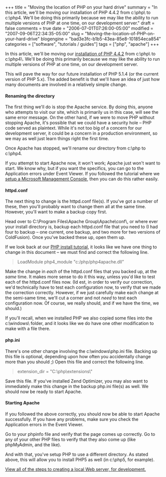 +++
title = "Moving the location of PHP on your hard drive"
summary = "In this article, we'll be moving our installation of PHP 4.4.2 from c:\php\ to c:\php4\. We'll be doing this primarily because we may like the ability to run multiple versions of PHP at one time, on our development server."
draft = false
comments = true
date = "2006-07-01T07:26:00-05:00"
modified = "2007-09-06T22:34:35-05:00"
slug = "Moving-the-location-of-PHP-on-your-hard-drive"
blogengine = "bad3e3fc-b1b5-43ea-85e8-101854eca854"
categories = ["software", "tutorials / guides"]
tags = ["php", "apache"]
+++

<p>
In this article, we&#39;ll be moving our <a href="http://strivinglife.com/words/post/Installing-PHP-on-a-local-Windows-based%2c-Apache%2c-server.aspx">installation of PHP 4.4.2</a> from c:\php\ to c:\php4\. We&#39;ll be doing this primarily because we may like the ability to run multiple versions of PHP at one time, on our development server.
</p>
<p>
This will pave the way for our future installation of PHP 5.1.4 (or the current version of PHP 5.x). The added benefit is that we&#39;ll have an idea of just how many documents are involved in a relatively simple change.
</p>
<h4>Renaming the directory</h4>
<p>
The first thing we&#39;ll do is stop the Apache service. By doing this, anyone who attempts to visit our site, which is primarily us in this case, will see the same error message. On the other hand, if we were to move PHP without stopping Apache, it&#39;s possible that we could have a security hole &ndash; PHP code served as plaintext. While it&#39;s not too big of a concern for our development server, it could be a concern in a production environment, so we may as well just learn things right the first time.
</p>
<p>
Once Apache has stopped, we&#39;ll rename our directory from c:\php to c:\php4.
</p>
<p>
If you attempt to start Apache now, it won&#39;t work; Apache just won&#39;t want to start. We know why, but if you want the specifics, you can go to the Application errors under Event Viewer. If you followed the tutorial where we <a href="http://strivinglife.com/words/post/Creating-a-Microsoft-Management-Console-for-our-local-Windows-based%2c-Apache-server.aspx">setup a Microsoft Management Console</a>, then you can do this rather easily.
</p>
<h4>httpd.conf</h4>
<p>
The next thing to change is the httpd.conf file(s). If you&#39;ve got a number of these, then you&#39;ll probably want to change them all at the same time. However, you&#39;ll want to make a backup copy first.
</p>
<p>
Head over to C:\Program Files\Apache Group\Apache\conf\, or where ever your install directory is, backup each httpd.conf file that you need to (I had four to backup &ndash; one current, one backup, and two more for two versions of ColdFusion). Once you&#39;ve backed these up, open them up.
</p>
<p>
If we look back at our <a href="http://strivinglife.com/words/post/Installing-PHP-on-a-local-Windows-based%2c-Apache%2c-server.aspx">PHP install tutorial</a>, it looks like we have one thing to change in this document &ndash; we must find and correct the following line.
</p>
<blockquote>
	<p>
	LoadModule php4_module &quot;c:/php/php4apache.dll&rdquo;
	</p>
</blockquote>
<p>
Make the change in <em>each</em> of the httpd.conf files that you backed up, at the <em>same</em> time. It makes more sense to do it this way, unless you&#39;d like to test each of the httpd.conf files now. (Id est, in order to verify our correction, we&#39;d technically have to test each configuration now, to verify that we made the correction correctly. However, if we just carefully make each change at the semi-same time, we&#39;ll cut a corner and not <em>need</em> to test each configuration now. Of course, we really should, and if we have the time, we should.)
</p>
<p>
If you&#39;ll recall, when we installed PHP we also copied some files into the c:\windows\ folder, and it looks like we do have one other modification to make with a file there.
</p>
<h4>php.ini</h4>
<p>
There&#39;s one other change involving the c:\windows\php.ini file. Backing up this file is optional, depending upon how often you accidentally change more than you should ;) Open this file and correct the following line.
</p>
<blockquote>
	<p>
	extension_dir = &quot;C:\php\extensions\&quot;
	</p>
</blockquote>
<p>
Save this file. If you&#39;ve installed Zend Optimizer, you may also want to immediately make this change in the backup php.ini file(s) as well. We should now be ready to start Apache.
</p>
<h4>Starting Apache</h4>
<p>
If you followed the above correctly, you should now be able to start Apache successfully. If you have any problems, make sure you check the Application errors in the Event Viewer.
</p>
<p>
Go to your phpinfo file and verify that the page comes up correctly. Go to any of your other PHP files to verify that they also come up (like phpMyAdmin, and the like).
</p>
<p>
And with that, you&#39;ve setup PHP to use a different directory. As stated above, this will allow you to install PHP5 as well (in c:\php5, for example).
</p>
<p>
<a href="http://strivinglife.com/local-apache-server/">View all of the steps to creating a local Web server, for development.</a>
</p>

